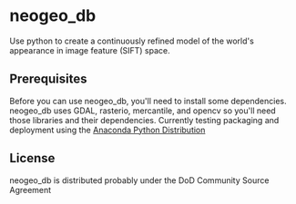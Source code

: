 # neogeo_db

Use python to create a continuously refined model of the
world's appearance in image feature (SIFT) space.


## Prerequisites

Before you can use neogeo_db, you'll need to install some
dependencies. neogeo_db uses GDAL, rasterio, mercantile,  and opencv
so you'll need those libraries and their dependencies. Currently testing
packaging and deployment using the [Anaconda Python Distribution][conda]

[conda]: https://store.continuum.io/cshop/anaconda/

## License

neogeo_db is distributed probably under the DoD Community Source Agreement